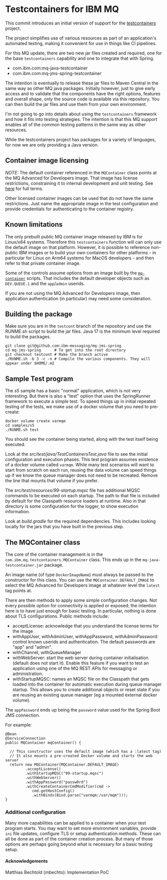 # Testcontainers for IBM MQ

This commit introduces an initial version of support for the [testcontainers](https://testcontainers.org) project.

The project simplifies use of various resources as part of an application's automated testing, making it convenient for
use in things like CI pipelines.

For this MQ update, there are two new jar files created and required, one for the base `testcontainers` capability and
one to integrate that with Spring.
* com.ibm.com:mq-java-testcontainer
* com.ibm.com:mq-jms-spring-testcontainer

The intention is eventually to release these jar files to Maven Central in the same way as other MQ java packages.
Initially however, just to give early access and to validate that the components have the right options, features and
overall shape, only the source code is available via this repository. You can then build the jar files and use them from
your own environment.

I'm not going to go into details about using the `testcontainers` framework and how it fits into testing strategies. The
intention is that this MQ support enables all of the common testing patterns in the same way as other resources.

While the testcontainers project has packages for a variety of languages, for now we are only providing a Java version.

## Container image licensing
*NOTE:* The default container referenced in the `MQContainer` class points at the MQ Advanced for Developers image. That image
has license restrictions, constraining it to internal development and unit testing. See
[here](https://www.ibm.com/support/customer/csol/terms/?id=L-HYGL-6STWD6&lc=en) for full terms.

Other licensed container images can be used that do not have the same restrictions. Just name the appropriate image in the
test configuration and provide credentials for authenticating to the container registry.

## Known limitations
The only prebuilt public MQ container image released by IBM is for Linux/x64 systems. Therefore this `testcontainers`
function will can only use the default image on that platform. However, it is possible to reference non-public IBM images or to
build your own containers for other platforms - in particular for Linux on Arm64 systems for MacOS developers - and then
refer to that private container image.

Some of the controls assume options from an image built by the
[`mq-container`](https://github.com/ibm-messaging/mq-container) scripts. That includes the default developer objects
such as `DEV.QUEUE.1` and the `app`/`admin` userids.

If you are not using the MQ Advanced for Developers image, then application authentication (in particular) may need some
consideration.

## Building the package
Make sure you are in the `testcont` branch of the repository and use the RUNME.sh script to build the jar files. Java 17
is the minimum level required to build the packages.

```
git clone git@github.com:ibm-messaging/mq-jms-spring
cd mq-jms-spring      # To get into the root directory
git checkout testcont # Make the branch active
./RUNME.sh -b 3 -c -n # Compile the various components. They will appear under $HOME/.m2
```

## Sample Test program
The *s5* sample has a basic "normal" application, which is not very interesting. But there is also a "test" option that
uses the SpringRunner framework to execute a simple test. To speed things up in initial repeated testing of the tests,
we make use of a docker volume that you need to pre-create:

```
docker volume create varmqm
cd samples/s5
./RUNME.sh test
```

You should see the container being started, along with the test itself being executed.

Look at the _src/test/java/TestContainersTest.java_ file to see the initial configuration and execution phases. This
test program assumes existence of a docker volume called `varmqm`. While many test scenarios will want to start from
scratch on each run, reusing the data volume can speed things up if we know the queue manager does not need to be
recreated. Remove the line that mounts that volume if you prefer.

The _src/test/resources/99-startup.mqsc_ file has additional MQSC commands to be executed on each startup. The path to
that file is included by default for the Classpath resource loaders at runtime. Also in that directory is some
configuration for the logger, to show execution information.

Look at _build.gradle_ for the required dependencies. This includes looking locally for the jars that you have built in
the previous step.

## The MQContainer class
The core of the container management is in the `com.ibm.mq.testcontainers.MQContainer` class. This ends up in the
`mq-java-testcontainer.jar` package.

An image name (of type `DockerImageName`) must always be passed to the constructor for this class. You can use the
`MQContainer.DEFAULT_IMAGE` to select the MQ Advanced for Developers image at whatever level the `latest` tag points at.

There are then methods to apply some simple configuration changes. Not every possible option for connectivity is applied
or exposed; the intention here is to have just enough for basic testing. In particular, nothing is done about TLS
configurations. Public methods include:

* acceptLicense: acknowledge that you understand the license terms for the image
* withAppUser, withAdminUser, withAppPassword, withAdminPassword: control known userids and authentication. The
  default passwords are "app" and "admin".
* withChannel, withQueueManager
* withWebServer: start the web server during container initialisation (default does not start it). Enable this feature
  if you want to test an application using one of the MQ REST APIs for messaging or administration.
* withStartupMQSC: names an MQSC file on the Classpath that gets loaded into the container for automatic execution
  during queue manager startup. This allows you to create additional objects or reset state if you are reusing an
  existing queue manager (eg a mounted external docker volume).

The `appPassword` ends up being the `password` value used for the Spring Boot JMS connection.

For example:

```
@Bean
@ServiceConnection
public MQContainer mqContainer() {

  // This constructor uses the default image (which has a :latest tag)
  // It also mounts a pre-created Docker volume and starts the web server
  return new MQContainer(MQContainer.DEFAULT_IMAGE)
         .acceptLicense()
         .withStartupMQSC("99-startup.mqsc")
         .withWebServer()
         .withAppPassword("passw0rd")
         .withCreateContainerCmdModifier(cmd ->
            cmd.getHostConfig()
            .withBinds(Bind.parse("varmqm:/var/mqm")));
}
```

### Additional configuration
Many more capabilities can be applied to a container when your test program starts. You may want to set more environment
variables, provide `ini` file updates, configure TLS or setup authentication methods. These can all be done as part of
the container creation process. But many of those options are perhaps going beyond what is necessary for a basic testing
setup.

#### Acknowledgements
Matthias Bechtold (mbechto): Implementation PoC